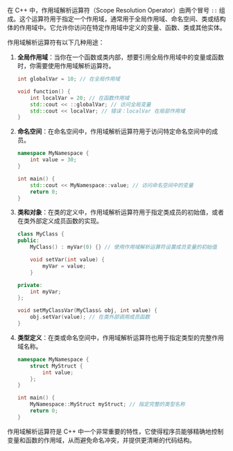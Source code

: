 在 C++ 中，作用域解析运算符（Scope Resolution Operator）由两个冒号 `::` 组成。这个运算符用于指定一个作用域，通常用于全局作用域、命名空间、类或结构体的作用域中。它允许你访问在特定作用域中定义的变量、函数、类或其他实体。

作用域解析运算符有以下几种用途：

1. **全局作用域**：当你在一个函数或类内部，想要引用全局作用域中的变量或函数时，你需要使用作用域解析运算符。

   ```cpp
   int globalVar = 10; // 在全局作用域

   void function() {
       int localVar = 20; // 在函数作用域
       std::cout << ::globalVar; // 访问全局变量
       std::cout << localVar; // 错误：localVar 在局部作用域
   }
   ```

2. **命名空间**：在命名空间中，作用域解析运算符用于访问特定命名空间中的成员。

   ```cpp
   namespace MyNamespace {
       int value = 30;
   }

   int main() {
       std::cout << MyNamespace::value; // 访问命名空间中的变量
       return 0;
   }
   ```

3. **类和对象**：在类的定义中，作用域解析运算符用于指定类成员的初始值，或者在类外部定义成员函数的实现。

   ```cpp
   class MyClass {
   public:
       MyClass() : myVar(0) {} // 使用作用域解析运算符设置成员变量的初始值

       void setVar(int value) {
           myVar = value;
       }

   private:
       int myVar;
   };

   void setMyClassVar(MyClass& obj, int value) {
       obj.setVar(value); // 在类外部调用成员函数
   }
   ```

4. **类型定义**：在类或命名空间中，作用域解析运算符也用于指定类型的完整作用域名称。

   ```cpp
   namespace MyNamespace {
       struct MyStruct {
           int value;
       };
   }

   int main() {
       MyNamespace::MyStruct myStruct; // 指定完整的类型名称
       return 0;
   }
   ```

作用域解析运算符是 C++ 中一个非常重要的特性，它使得程序员能够精确地控制变量和函数的作用域，从而避免命名冲突，并提供更清晰的代码结构。